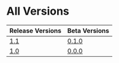 # All Versions

| Release Versions      | Beta Versions          |
|-----------------------|------------------------|
| [1.1](Release/1-0.md) | [0.1.0](Beta/0-1-0.md) |
| [1.0](Release/1-0.md) | [0.0.0](Beta/0-0-0.md) |
